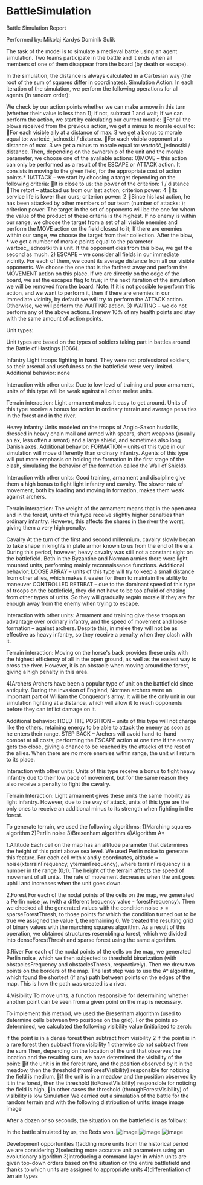 # BattleSimulation
Battle Simulation Report

Performed by: Mikołaj Kardyś Dominik Sulik

The task of the model is to simulate a medieval battle using an agent simulation. Two teams participate in the battle and it ends when all members of one of them disappear from the board (by death or escape).

In the simulation, the distance is always calculated in a Cartesian way (the root of the sum of squares differ in coordinates). Simulation Action: In each iteration of the simulation, we perform the following operations for all agents (in random order):

We check by our action points whether we can make a move in this turn (whether their value is less than 1); if not, subtract 1 and wait; If we can perform the action, we start by calculating our current morale: For all the blows received from the previous action, we get a minus to morale equal to: For each visible ally at a distance of max. 3 we get a bonus to morale equal to: wartość_jednostki / distance. For each visible opponent at a distance of max. 3 we get a minus to morale equal to: wartość_jednostki / distance. Then, depending on the ownership of the unit and the morale parameter, we choose one of the available actions: 0)MOVE – this action can only be performed as a result of the ESCAPE or ATTACK action. It consists in moving to the given field, for the appropriate cost of action points.* 1)ATTACK – we start by choosing a target depending on the following criteria: It is close to us: the power of the criterion: 1 / distance The retort – attacked us from our last action; criterion power: 4 Its service life is lower than ours; criterion power: 2 Since his last action, he has been attacked by other members of our team (number of attacks: ); criterion power: The target in the set of opponents will be the one for whom the value of the product of these criteria is the highest. If no enemy is within our range, we choose the target from a set of all visible enemies and perform the MOVE action on the field closest to it; If there are enemies within our range, we choose the target from their collection. After the blow, * we get a number of morale points equal to the parameter wartość_jednostki this unit. If the opponent dies from this blow, we get the second as much. 2) ESCAPE – we consider all fields in our immediate vicinity. For each of them, we count its average distance from all our visible opponents. We choose the one that is the farthest away and perform the MOVEMENT action on this place. If we are directly on the edge of the board, we set the escapes flag to true; in the next iteration of the simulation we will be removed from the board. Note: If it is not possible to perform this action, and we want to perform it, then if there are enemies in our immediate vicinity, by default we will try to perform the ATTACK action. Otherwise, we will perform the WAITING action. 3) WAITING – we do not perform any of the above actions. I renew 10% of my health points and stay with the same amount of action points.

Unit types:

Unit types are based on the types of soldiers taking part in battles around the Battle of Hastings (1066).

Infantry Light troops fighting in hand. They were not professional soldiers, so their arsenal and usefulness on the battlefield were very limited.
Additional behavior: none

Interaction with other units: Due to low level of training and poor armament, units of this type will be weak against all other melee units.

Terrain interaction: Light armament makes it easy to get around. Units of this type receive a bonus for action in ordinary terrain and average penalties in the forest and in the river.

Heavy infantry Units modeled on the troops of Anglo-Saxon huskrills, dressed in heavy chain mail and armed with spears, short weapons (usually an ax, less often a sword) and a large shield, and sometimes also long Danish axes.
Additional behavior: FORMATION – units of this type in our simulation will move differently than ordinary infantry. Agents of this type will put more emphasis on holding the formation in the first stage of the clash, simulating the behavior of the formation called the Wall of Shields.

Interaction with other units: Good training, armament and discipline give them a high bonus to fight light infantry and cavalry. The slower rate of movement, both by loading and moving in formation, makes them weak against archers.

Terrain interaction: The weight of the armament means that in the open area and in the forest, units of this type receive slightly higher penalties than ordinary infantry. However, this affects the shares in the river the worst, giving them a very high penalty.

Cavalry At the turn of the first and second millennium, cavalry slowly began to take shape in knights in plate armor known to us from the end of the era. During this period, however, heavy cavalry was still not a constant sight on the battlefield. Both in the Byzantine and Norman armies there were light mounted units, performing mainly reconnaissance functions.
Additional behavior: LOOSE ARRAY – units of this type will try to keep a small distance from other allies, which makes it easier for them to maintain the ability to maneuver CONTROLLED RETREAT – due to the dominant speed of this type of troops on the battlefield, they did not have to be too afraid of chasing from other types of units. So they will gradually regain morale if they are far enough away from the enemy when trying to escape.

Interaction with other units: Armament and training give these troops an advantage over ordinary infantry, and the speed of movement and loose formation – against archers. Despite this, in melee they will not be as effective as heavy infantry, so they receive a penalty when they clash with it.

Terrain interaction: Moving on the horse's back provides these units with the highest efficiency of all in the open ground, as well as the easiest way to cross the river. However, it is an obstacle when moving around the forest, giving a high penalty in this area.

4)Archers Archers have been a popular type of unit on the battlefield since antiquity. During the invasion of England, Norman archers were an important part of William the Conqueror's army. It will be the only unit in our simulation fighting at a distance, which will allow it to reach opponents before they can inflict damage on it.

Additional behavior: HOLD THE POSITION – units of this type will not charge like the others, retaining energy to be able to attack the enemy as soon as he enters their range. STEP BACK – Archers will avoid hand-to-hand combat at all costs, performing the ESCAPE action at one time if the enemy gets too close, giving a chance to be reached by the attacks of the rest of the allies. When there are no more enemies within range, the unit will return to its place.

Interaction with other units: Units of this type receive a bonus to fight heavy infantry due to their low pace of movement, but for the same reason they also receive a penalty to fight the cavalry.

Terrain Interaction: Light armament gives these units the same mobility as light infantry. However, due to the way of attack, units of this type are the only ones to receive an additional minus to its strength when fighting in the forest.

To generate terrain, we used the following algorithms: 1)Marching squares algorithm 2)Perlin noise 3)Bresenham algorithm 4)Algorithm A*

1.Altitude Each cell on the map has an altitude parameter that determines the height of this point above sea level. We used Perlin noise to generate this feature. For each cell with x and y coordinates, altitude = noise(xterrainFrequency, yterrainFrequency), where terrainFrequency is a number in the range (0;1). The height of the terrain affects the speed of movement of all units. The rate of movement decreases when the unit goes uphill and increases when the unit goes down.

2.Forest For each of the nodal points of the cells on the map, we generated a Perlin noise jw. (with a different frequency value - forestFrequency). Then we checked all the generated values with the condition noise > = sparseForestThresh, to those points for which the condition turned out to be true we assigned the value 1, the remaining 0. We treated the resulting grid of binary values with the marching squares algorithm. As a result of this operation, we obtained structures resembling a forest, which we divided into denseForestThresh and sparse forest using the same algorithm.

3.River For each of the nodal points of the cells on the map, we generated Perlin noise, which we then subjected to threshold binarization (with obstaclesFrequency and obstaclesThresh, respectively). Then we drew two points on the borders of the map. The last step was to use the A* algorithm, which found the shortest (if any) path between points on the edges of the map. This is how the path was created is a river.

4.Visibility To move units, a function responsible for determining whether another point can be seen from a given point on the map is necessary.

To implement this method, we used the Bresenham algorithm (used to determine cells between two positions on the grid). For the points so determined, we calculated the following visibility value (initialized to zero):

if the point is in a dense forest then subtract from visibility 2 if the point is in a rare forest then subtract from visibility 1 otherwise do not subtract from the sum Then, depending on the location of the unit that observes the location and the resulting sum, we have determined the visibility of the point: if the unit is in the forest rare, and the position observed by it in the meadow, then the threshold (fromForestVisibility) responsible for noticing the field is medium, if the unit is in a meadow and the position observed by it in the forest, then the threshold (toForestVisibility) responsible for noticing the field is high, in other cases the threshold (throughForestVisibility) of visibility is low Simulation We carried out a simulation of the battle for the random terrain and with the following distribution of units: image image image

After a dozen or so seconds, the situation on the battlefield is as follows:

In the battle simulated by us, the Reds won.
![image](demo/pic1.png)
![image](demo/pic2.png)
![image](demo/pic3.png)




Development opportunities 
1)adding more units from the historical period we are considering 
2)selecting more accurate unit parameters using an evolutionary algorithm 
3)introducing a command layer in which units are given top-down orders based on the situation on the entire battlefield and thanks to which units are assigned to appropriate units 
4)differentiation of terrain types

